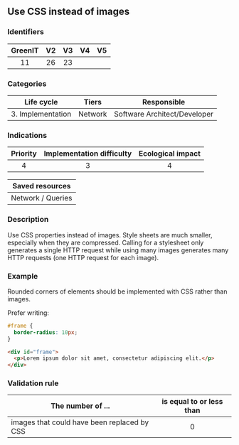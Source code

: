 ## Use CSS instead of images

### Identifiers

| GreenIT | V2  | V3  | V4  | V5  |
| :-----: | :-: | :-: | :-: | :-: |
|   11    | 26  | 23  |     |     |

### Categories

|    Life cycle     |  Tiers  |         Responsible          |
| :---------------: | :-----: | :--------------------------: |
| 3. Implementation | Network | Software Architect/Developer |

### Indications

| Priority | Implementation difficulty | Ecological impact |
| :------: | :-----------------------: | :---------------: |
|    4     |             3             |         4         |

|  Saved resources  |
| :---------------: |
| Network / Queries |

### Description

Use CSS properties instead of images. Style sheets are much smaller, especially when they are compressed. Calling for a stylesheet only generates a single HTTP request while using many images generates many HTTP requests (one HTTP request for each image).

### Example

Rounded corners of elements should be implemented with CSS rather than images.

Prefer writing:

```css
#frame {
  border-radius: 10px;
}
```

```html
<div id="frame">
  <p>Lorem ipsum dolor sit amet, consectetur adipiscing elit.</p>
</div>
```

### Validation rule

| The number of ...                           | is equal to or less than |
| ------------------------------------------- | :----------------------: |
| images that could have been replaced by CSS |            0             |
